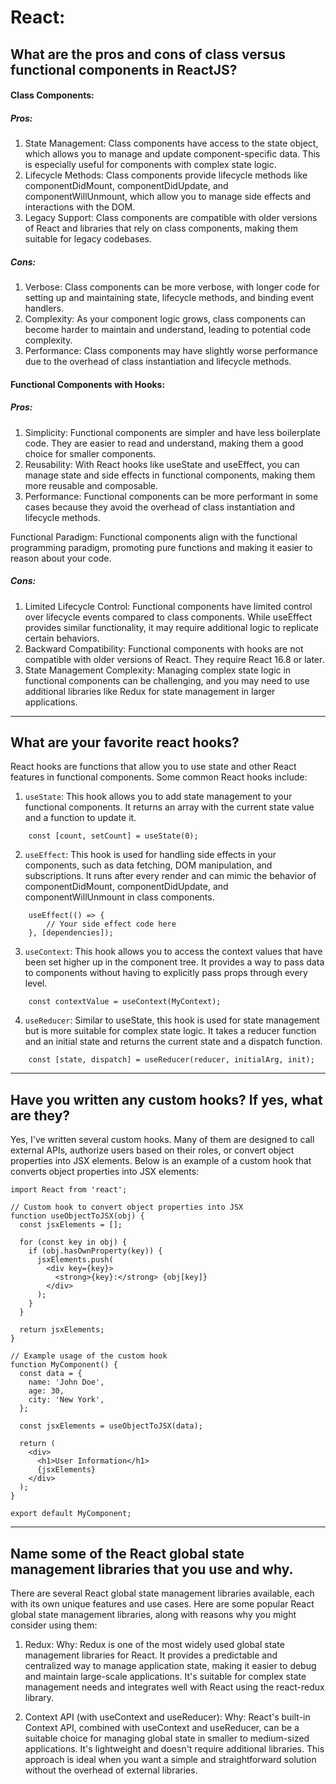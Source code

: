 # React:

## What are the pros and cons of class versus functional components in ReactJS?

#### Class Components:
##### Pros:
1. State Management: Class components have access to the state object, which allows you to manage and update component-specific data. This is especially useful for components with complex state logic.
2. Lifecycle Methods: Class components provide lifecycle methods like componentDidMount, componentDidUpdate, and componentWillUnmount, which allow you to manage side effects and interactions with the DOM.
3. Legacy Support: Class components are compatible with older versions of React and libraries that rely on class components, making them suitable for legacy codebases.

##### Cons: 
1. Verbose: Class components can be more verbose, with longer code for setting up and maintaining state, lifecycle methods, and binding event handlers.
2. Complexity: As your component logic grows, class components can become harder to maintain and understand, leading to potential code complexity.
3. Performance: Class components may have slightly worse performance due to the overhead of class instantiation and lifecycle methods.

#### Functional Components with Hooks:
##### Pros:

1. Simplicity: Functional components are simpler and have less boilerplate code. They are easier to read and understand, making them a good choice for smaller components.
2. Reusability: With React hooks like useState and useEffect, you can manage state and side effects in functional components, making them more reusable and composable.
3. Performance: Functional components can be more performant in some cases because they avoid the overhead of class instantiation and lifecycle methods.

Functional Paradigm: Functional components align with the functional programming paradigm, promoting pure functions and making it easier to reason about your code.

##### Cons:

1. Limited Lifecycle Control: Functional components have limited control over lifecycle events compared to class components. While useEffect provides similar functionality, it may require additional logic to replicate certain behaviors.
2. Backward Compatibility: Functional components with hooks are not compatible with older versions of React. They require React 16.8 or later.
3. State Management Complexity: Managing complex state logic in functional components can be challenging, and you may need to use additional libraries like Redux for state management in larger applications.

--------------------------------------------------------------------------------------------------------

## What are your favorite react hooks?

React hooks are functions that allow you to use state and other React features in functional components. Some common React hooks include:

1. `useState`: This hook allows you to add state management to your functional components. It returns an array with the current state value and a function to update it.
```
    const [count, setCount] = useState(0);
```

2. `useEffect`: This hook is used for handling side effects in your components, such as data fetching, DOM manipulation, and subscriptions. It runs after every render and can mimic the behavior of componentDidMount, componentDidUpdate, and componentWillUnmount in class components.
```
    useEffect(() => {
        // Your side effect code here
    }, [dependencies]);
```

3. `useContext`: This hook allows you to access the context values that have been set higher up in the component tree. It provides a way to pass data to components without having to explicitly pass props through every level.
```
    const contextValue = useContext(MyContext);
```

4. `useReducer`: Similar to useState, this hook is used for state management but is more suitable for complex state logic. It takes a reducer function and an initial state and returns the current state and a dispatch function.

```
    const [state, dispatch] = useReducer(reducer, initialArg, init);
```


------------------------------------------------------------------------------------------------------



## Have you written any custom hooks? If yes, what are they?

Yes, I've written several custom hooks. Many of them are designed to call external APIs, authorize users based on their roles, or convert object properties into JSX elements. Below is an example of a custom hook that converts object properties into JSX elements:

```
import React from 'react';

// Custom hook to convert object properties into JSX
function useObjectToJSX(obj) {
  const jsxElements = [];

  for (const key in obj) {
    if (obj.hasOwnProperty(key)) {
      jsxElements.push(
        <div key={key}>
          <strong>{key}:</strong> {obj[key]}
        </div>
      );
    }
  }

  return jsxElements;
}

// Example usage of the custom hook
function MyComponent() {
  const data = {
    name: 'John Doe',
    age: 30,
    city: 'New York',
  };

  const jsxElements = useObjectToJSX(data);

  return (
    <div>
      <h1>User Information</h1>
      {jsxElements}
    </div>
  );
}

export default MyComponent;
```

---------------------------------------------------------------------------------------------------

## Name some of the React global state management libraries that you use and why.
There are several React global state management libraries available, each with its own unique features and use cases. Here are some popular React global state management libraries, along with reasons why you might consider using them:

1. Redux:
Why: Redux is one of the most widely used global state management libraries for React. It provides a predictable and centralized way to manage application state, making it easier to debug and maintain large-scale applications. It's suitable for complex state management needs and integrates well with React using the react-redux library.

2. Context API (with useContext and useReducer):
Why: React's built-in Context API, combined with useContext and useReducer, can be a suitable choice for managing global state in smaller to medium-sized applications. It's lightweight and doesn't require additional libraries. This approach is ideal when you want a simple and straightforward solution without the overhead of external libraries.
